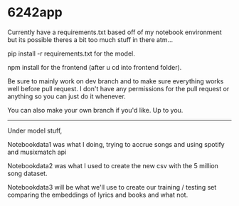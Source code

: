# 6242app

Currently have a requirements.txt based off of my notebook environment but its possible theres a bit too much stuff in there atm...

pip install -r requirements.txt for the model.

npm install for the frontend (after u cd into frontend folder).

Be sure to mainly work on dev branch and to make sure everything works well before pull request. I don't have any permissions for the pull request or anything so you can just do it whenever.

You can also make your own branch if you'd like. Up to you.

----------------
Under model stuff,

Notebookdata1 was what I doing, trying to accrue songs and using spotify and musixmatch api

Notebookdata2 was what I used to create the new csv with the 5 million song dataset.

Notebookdata3 will be what we'll use to create our training / testing set comparing the embeddings of lyrics and books and what not.